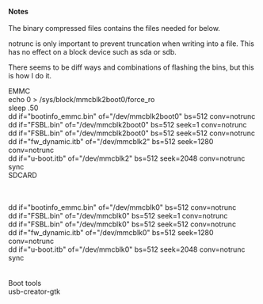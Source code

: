 **Notes**<br>
<br>
The binary compressed files contains the files needed for below.<br>

notrunc is only important to prevent truncation when writing into a file. This has no effect on a block device such as sda or sdb.<br>


There seems to be diff ways and combinations of flashing the bins, but this is how I do it.

EMMC
<br>
echo 0 > /sys/block/mmcblk2boot0/force_ro
<br>
sleep .50
<br>
dd if="bootinfo_emmc.bin" of="/dev/mmcblk2boot0" bs=512 conv=notrunc<br>
dd if="FSBL.bin" of="/dev/mmcblk2boot0" bs=512 seek=1 conv=notrunc<br>
dd if="FSBL.bin" of="/dev/mmcblk2boot0" bs=512 seek=512 conv=notrunc<br>
dd if="fw_dynamic.itb" of="/dev/mmcblk2" bs=512 seek=1280 conv=notrunc<br>
dd if="u-boot.itb" of="/dev/mmcblk2" bs=512 seek=2048 conv=notrunc<br>
sync<br>
SDCARD<br>
<br>
<br>

dd if="bootinfo_emmc.bin" of="/dev/mmcblk0" bs=512 conv=notrunc<br>
dd if="FSBL.bin" of="/dev/mmcblk0" bs=512 seek=1 conv=notrunc<br>
dd if="FSBL.bin" of="/dev/mmcblk0" bs=512 seek=512 conv=notrunc<br>
dd if="fw_dynamic.itb" of="/dev/mmcblk0" bs=512 seek=1280 conv=notrunc<br>
dd if="u-boot.itb" of="/dev/mmcblk0" bs=512 seek=2048 conv=notrunc<br>
sync<br>
<br>
<br>
Boot tools
<br>
usb-creator-gtk
<br>
